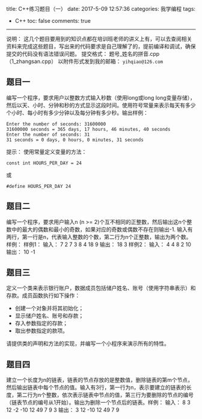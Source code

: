 ﻿title: C++练习题目（一）
date: 2017-5-09 12:57:36
categories: 我学编程
tags: 
 - C++
toc: false
comments: true
---

说明：
这几个题目要用到的知识点都在培训班老师的讲义上有，可以去查阅相关资料来完成这些题目，写出来的代码要求是自己理解了的，提前编译和调试，确保提交的代码没有语法错误问题。
提交格式： 题号_姓名的拼音.cpp （1_zhangsan.cpp）
以附件形式发到我的邮箱： `yihqiao@126.com` 
<!--more-->

## 题目一
编写一个程序，要求用户以整数方式输入秒数（使用long或long long变量存储），然后以天、小时、分钟和秒的方式显示这段时间。使用符号常量来表示每天有多少个小时、每小时有多少分钟以及每分钟有多少秒。输出样例：
```
Enter the number of seconds: 31600000
31600000 seconds = 365 days, 17 hours, 46 minutes, 40 seconds
Enter the number of seconds: 31
31 seconds = 0 days, 0 hours, 0 minutes, 31 seconds
```
提示：
使用常量定义变量的方法：
```
const int HOURS_PER_DAY = 24
```
或
```
#define HOURS_PER_DAY 24
```

## 题目二
编写一个程序，要求用户输入n (n >= 2)个互不相同的正整数，然后输出这n个整数中的最大的偶数和最小的奇数，如果对应的奇数或偶数不存在则输出-1. 输入有两行，第一行是n，代表输入整数的个数，第二行为n个正整数，输出为两个数。样例：
样例1：
输入：
7
2 7 3 8 4 18 9
输出：
18 3
样例2：
输入：
4
4 8 2 10
输出：
10 -1

## 题目三
定义一个类来表示银行账户，数据成员包括储户姓名、账号（使用字符串表示）和存款。成员函数执行如下操作：
- 创建一个对象并将其初始化；
- 显示储户姓名、账号和存款；
- 存入参数指定的存款；
- 取出参数指定的款项。

请提供类的声明和方法的实现，并编写一个小程序来演示所有的特性。

## 题目四
建立一个长度为n的链表，链表的节点存放的是整数值，删除链表的第m个节点，然后输出链表中每个节点的值。输入有3行，第一行为n，表示要建立的链表的长度，第二行为n个整数，依次表示链表中节点的值，第三行为要删除的节点的编号（链表节点的编号从1开始）。输出为删除一个节点后的链表。样例：
输入：
8
3 12 -2 -10 12 49 7 9
3
输出：
3 12 -10 12 49 7 9



